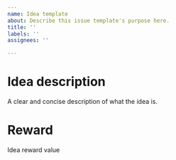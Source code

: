 ```yaml
---
name: Idea template
about: Describe this issue template's purpose here.
title: ''
labels: ''
assignees: ''

---
```


# Idea description
A clear and concise description of what the idea is.

# Reward
Idea reward value
